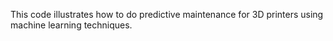 This code illustrates how to do predictive maintenance for 3D printers using machine learning techniques.

